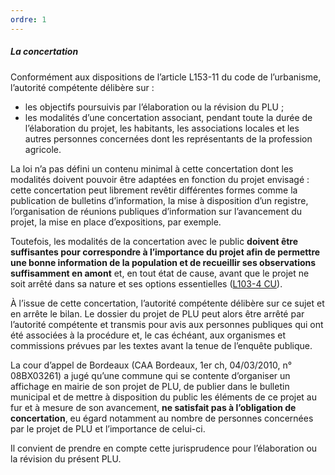 ```yaml
---
ordre: 1
---
```


##### La concertation

Conformément aux dispositions de l’article L153-11 du code de l’urbanisme, l’autorité compétente délibère sur :
- les objectifs poursuivis par l’élaboration ou la révision du  PLU ;
- les modalités d’une concertation associant, pendant toute la durée de l’élaboration du projet, les habitants, les associations locales et les autres personnes concernées dont les représentants de la profession agricole.

La loi n’a pas défini un contenu minimal à cette concertation dont les modalités doivent pouvoir être adaptées en fonction du projet envisagé : cette concertation peut librement revêtir différentes formes comme la publication de bulletins d’information, la mise à disposition d’un registre, l’organisation de réunions publiques d’information sur l’avancement du projet, la mise en place d’expositions, par exemple.

Toutefois, les modalités de la concertation avec le public **doivent être suffisantes pour correspondre à l’importance du projet afin de permettre une bonne information de la population et de recueillir ses observations suffisamment en amont** et, en tout état de cause, avant que le projet ne soit arrêté dans sa nature et ses options essentielles ([L103-4 CU](https://www.legifrance.gouv.fr/codes/article_lc/LEGIARTI000031210126)).

À l’issue de cette concertation, l’autorité compétente délibère sur ce sujet et en arrête le bilan. Le dossier du projet de  PLU  peut alors être arrêté par l’autorité compétente et transmis pour avis aux personnes publiques qui ont été associées à la procédure et, le cas échéant, aux organismes et commissions prévues par les textes avant la tenue de l’enquête publique.

La cour d’appel de Bordeaux (CAA Bordeaux, 1er ch, 04/03/2010, n° 08BX03261) a jugé qu’une  commune qui se contente d’organiser un affichage en mairie de son projet de PLU, de publier dans le bulletin municipal et de mettre à disposition du public les éléments de ce projet au fur et à mesure de son avancement, **ne satisfait pas à l’obligation de concertation**, eu égard notamment au nombre de personnes concernées par le projet de PLU et l’importance de celui-ci.

Il convient de prendre en compte cette jurisprudence pour l’élaboration ou la révision du présent  PLU.

